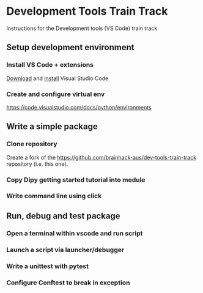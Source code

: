 # Development Tools Train Track

Instructions for the Development tools (VS Code) train track

## Setup development environment

### Install VS Code + extensions

[Download](https://code.visualstudio.com/download) and [install](https://code.visualstudio.com/docs/setup/setup-overview) Visual Studio Code


### Create and configure virtual env


https://code.visualstudio.com/docs/python/environments


## Write a simple package

### Clone repository

Create a fork of the https://github.com/brainhack-aus/dev-tools-train-track repository (i.e. this one).

### Copy Dipy getting started tutorial into module
### Write command line using click

## Run, debug and test package

### Open a terminal within vscode and run script
### Launch a script via launcher/debugger
### Write a unittest with pytest
### Configure Conftest to break in exception
